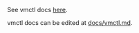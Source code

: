 See vmctl docs [here](https://docs.victoriametrics.com/vmctl/).

vmctl docs can be edited at [docs/vmctl.md](https://github.com/zzylol/VictoriaMetrics/blob/master/docs/vmctl.md).
